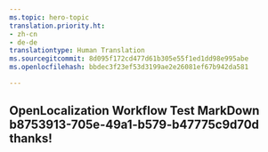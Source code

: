 ```yaml
---
ms.topic: hero-topic
translation.priority.ht:
- zh-cn
- de-de
translationtype: Human Translation
ms.sourcegitcommit: 8d095f172cd477d61b305e55f1ed1dd98e995abe
ms.openlocfilehash: bbdec3f23ef53d3199ae2e26081ef67b942da581

---
```

## OpenLocalization Workflow Test MarkDown b8753913-705e-49a1-b579-b47775c9d70d thanks!



<!--HONumber=Jul16_HO2-->


